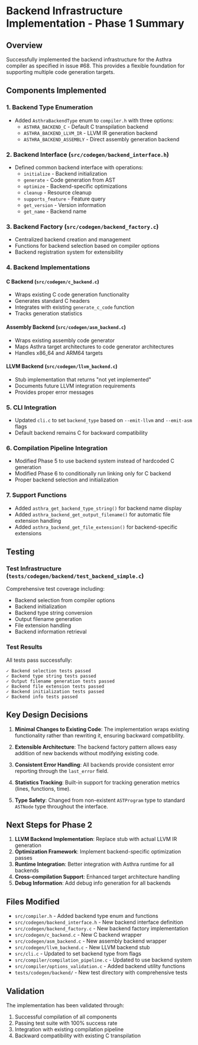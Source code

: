 # Backend Infrastructure Implementation - Phase 1 Summary

## Overview
Successfully implemented the backend infrastructure for the Asthra compiler as specified in issue #68. This provides a flexible foundation for supporting multiple code generation targets.

## Components Implemented

### 1. Backend Type Enumeration
- Added `AsthraBackendType` enum to `compiler.h` with three options:
  - `ASTHRA_BACKEND_C` - Default C transpilation backend
  - `ASTHRA_BACKEND_LLVM_IR` - LLVM IR generation backend
  - `ASTHRA_BACKEND_ASSEMBLY` - Direct assembly generation backend

### 2. Backend Interface (`src/codegen/backend_interface.h`)
- Defined common backend interface with operations:
  - `initialize` - Backend initialization
  - `generate` - Code generation from AST
  - `optimize` - Backend-specific optimizations
  - `cleanup` - Resource cleanup
  - `supports_feature` - Feature query
  - `get_version` - Version information
  - `get_name` - Backend name

### 3. Backend Factory (`src/codegen/backend_factory.c`)
- Centralized backend creation and management
- Functions for backend selection based on compiler options
- Backend registration system for extensibility

### 4. Backend Implementations

#### C Backend (`src/codegen/c_backend.c`)
- Wraps existing C code generation functionality
- Generates standard C headers
- Integrates with existing `generate_c_code` function
- Tracks generation statistics

#### Assembly Backend (`src/codegen/asm_backend.c`)
- Wraps existing assembly code generator
- Maps Asthra target architectures to code generator architectures
- Handles x86_64 and ARM64 targets

#### LLVM Backend (`src/codegen/llvm_backend.c`)
- Stub implementation that returns "not yet implemented"
- Documents future LLVM integration requirements
- Provides proper error messages

### 5. CLI Integration
- Updated `cli.c` to set `backend_type` based on `--emit-llvm` and `--emit-asm` flags
- Default backend remains C for backward compatibility

### 6. Compilation Pipeline Integration
- Modified Phase 5 to use backend system instead of hardcoded C generation
- Modified Phase 6 to conditionally run linking only for C backend
- Proper backend selection and initialization

### 7. Support Functions
- Added `asthra_get_backend_type_string()` for backend name display
- Added `asthra_backend_get_output_filename()` for automatic file extension handling
- Added `asthra_backend_get_file_extension()` for backend-specific extensions

## Testing

### Test Infrastructure (`tests/codegen/backend/test_backend_simple.c`)
Comprehensive test coverage including:
- Backend selection from compiler options
- Backend initialization
- Backend type string conversion
- Output filename generation
- File extension handling
- Backend information retrieval

### Test Results
All tests pass successfully:
```
✓ Backend selection tests passed
✓ Backend type string tests passed
✓ Output filename generation tests passed
✓ Backend file extension tests passed
✓ Backend initialization tests passed
✓ Backend info tests passed
```

## Key Design Decisions

1. **Minimal Changes to Existing Code**: The implementation wraps existing functionality rather than rewriting it, ensuring backward compatibility.

2. **Extensible Architecture**: The backend factory pattern allows easy addition of new backends without modifying existing code.

3. **Consistent Error Handling**: All backends provide consistent error reporting through the `last_error` field.

4. **Statistics Tracking**: Built-in support for tracking generation metrics (lines, functions, time).

5. **Type Safety**: Changed from non-existent `ASTProgram` type to standard `ASTNode` type throughout the interface.

## Next Steps for Phase 2

1. **LLVM Backend Implementation**: Replace stub with actual LLVM IR generation
2. **Optimization Framework**: Implement backend-specific optimization passes
3. **Runtime Integration**: Better integration with Asthra runtime for all backends
4. **Cross-compilation Support**: Enhanced target architecture handling
5. **Debug Information**: Add debug info generation for all backends

## Files Modified

- `src/compiler.h` - Added backend type enum and functions
- `src/codegen/backend_interface.h` - New backend interface definition
- `src/codegen/backend_factory.c` - New backend factory implementation
- `src/codegen/c_backend.c` - New C backend wrapper
- `src/codegen/asm_backend.c` - New assembly backend wrapper
- `src/codegen/llvm_backend.c` - New LLVM backend stub
- `src/cli.c` - Updated to set backend type from flags
- `src/compiler/compilation_pipeline.c` - Updated to use backend system
- `src/compiler/options_validation.c` - Added backend utility functions
- `tests/codegen/backend/` - New test directory with comprehensive tests

## Validation

The implementation has been validated through:
1. Successful compilation of all components
2. Passing test suite with 100% success rate
3. Integration with existing compilation pipeline
4. Backward compatibility with existing C transpilation